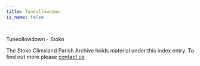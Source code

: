 ```yaml
---
title: Tuneollowdown
is_name: false

---
```


Tuneollowdown - Stoke


The Stoke Climsland Parish Archive holds material under this index entry. To find out more please [contact us](/contact/)
